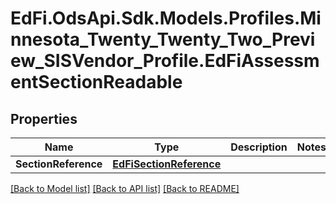 # EdFi.OdsApi.Sdk.Models.Profiles.Minnesota_Twenty_Twenty_Two_Preview_SISVendor_Profile.EdFiAssessmentSectionReadable
## Properties

Name | Type | Description | Notes
------------ | ------------- | ------------- | -------------
**SectionReference** | [**EdFiSectionReference**](EdFiSectionReference.md) |  | 

[[Back to Model list]](../README.md#documentation-for-models) [[Back to API list]](../README.md#documentation-for-api-endpoints) [[Back to README]](../README.md)

